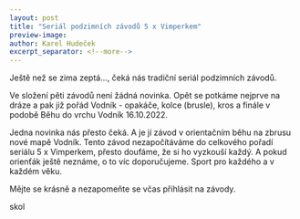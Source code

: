 ```yaml
---
layout: post
title: "Seriál podzimních závodů 5 x Vimperkem"
preview-image: 
author: Karel Hudeček
excerpt_separator: <!--more-->
---
```


Ještě než se zima zeptá..., čeká nás tradiční seriál podzimních závodů. 

Ve složení pěti závodů není žádná novinka. Opět se potkáme nejprve na dráze a pak již pořád Vodník - opakáče, kolce (brusle), kros a finále v podobě Běhu do vrchu Vodník 16.10.2022. 

Jedna novinka nás přesto čeká. A je jí závod v orientačním běhu na zbrusu nové mapě Vodník. Tento závod nezapočítáváme do celkového pořadí seriálu 5 x Vimperkem, přesto doufáme, že si ho vyzkouší každý. A pokud orienťák ještě neznáme, o to víc doporučujeme. Sport pro každého a v každém věku.

Mějte se krásně a nezapomeňte se včas přihlásit na závody.

skol





 <!--more-->